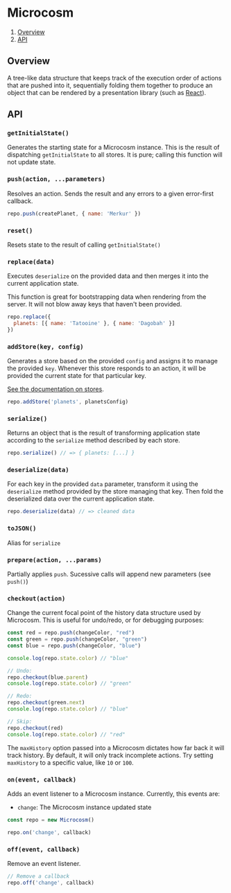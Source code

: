 # Microcosm

1. [Overview](#overview)
2. [API](#api)

## Overview

A tree-like data structure that keeps track of the execution order of
actions that are pushed into it, sequentially folding them together to
produce an object that can be rendered by a presentation library (such
as [React](https://facebook.github.io/react/)).

## API

### `getInitialState()`

Generates the starting state for a Microcosm instance. This is the
result of dispatching `getInitialState` to all stores. It is
pure; calling this function will not update state.

### `push(action, ...parameters)`

Resolves an action. Sends the result and any errors to a given error-first callback.

```javascript
repo.push(createPlanet, { name: 'Merkur' })
```

### `reset()`

Resets state to the result of calling `getInitialState()`

### `replace(data)`

Executes `deserialize` on the provided data and then merges it into
the current application state.

This function is great for bootstrapping data when rendering from the
server. It will not blow away keys that haven't been provided.

```javascript
repo.replace({
  planets: [{ name: 'Tatooine' }, { name: 'Dagobah' }]
})
```

### `addStore(key, config)`

Generates a store based on the provided `config` and assigns it to
manage the provided `key`. Whenever this store responds to an action,
it will be provided the current state for that particular key.

[See the documentation on stores](stores.md).

```javascript
repo.addStore('planets', planetsConfig)
```

### `serialize()`

Returns an object that is the result of transforming application state
according to the `serialize` method described by each store.

```javascript
repo.serialize() // => { planets: [...] }
```

### `deserialize(data)`

For each key in the provided `data` parameter, transform it using the
`deserialize` method provided by the store managing that key. Then
fold the deserialized data over the current application state.

```javascript
repo.deserialize(data) // => cleaned data
```

### `toJSON()`

Alias for `serialize`

### `prepare(action, ...params)`

Partially applies `push`. Sucessive calls will append new parameters
(see `push()`)

### `checkout(action)`

Change the current focal point of the history data structure used by
Microcosm. This is useful for undo/redo, or for debugging purposes:

```javascript
const red = repo.push(changeColor, "red")
const green = repo.push(changeColor, "green")
const blue = repo.push(changeColor, "blue")

console.log(repo.state.color) // "blue"

// Undo:
repo.checkout(blue.parent)
console.log(repo.state.color) // "green"

// Redo:
repo.checkout(green.next)
console.log(repo.state.color) // "blue"

// Skip:
repo.checkout(red)
console.log(repo.state.color) // "red"
```

The `maxHistory` option passed into a Microcosm dictates how far back
it will track history. By default, it will only track incomplete
actions. Try setting `maxHistory` to a specific value, like `10` or `100`.

### `on(event, callback)`

Adds an event listener to a Microcosm instance. Currently, this events
are:

- `change`: The Microcosm instance updated state

```javascript
const repo = new Microcosm()

repo.on('change', callback)
```

### `off(event, callback)`

Remove an event listener.

```javascript
// Remove a callback
repo.off('change', callback)
```
